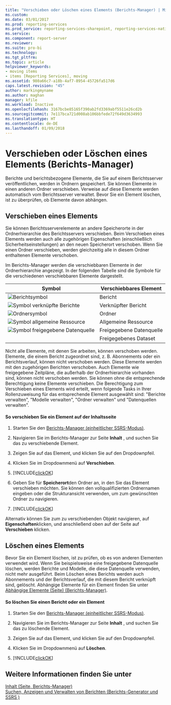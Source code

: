 ```yaml
---
title: "Verschieben oder Löschen eines Elements (Berichts-Manager) | Microsoft-Dokumentation"
ms.custom: 
ms.date: 03/01/2017
ms.prod: reporting-services
ms.prod_service: reporting-services-sharepoint, reporting-services-native
ms.service: 
ms.component: report-server
ms.reviewer: 
ms.suite: pro-bi
ms.technology: 
ms.tgt_pltfrm: 
ms.topic: article
helpviewer_keywords:
- moving items
- items [Reporting Services], moving
ms.assetid: 980a66c7-a18b-4af7-8954-45726fa517d6
caps.latest.revision: "45"
author: markingmyname
ms.author: maghan
manager: kfile
ms.workload: Inactive
ms.openlocfilehash: 3167bcbe85165f390ab2fd3369abf5511e26cd2b
ms.sourcegitcommit: 7e117bca721d008ab106bbfede72f649d3634993
ms.translationtype: HT
ms.contentlocale: de-DE
ms.lasthandoff: 01/09/2018
---
```

# <a name="move-or-delete-an-item-report-manager"></a>Verschieben oder Löschen eines Elements (Berichts-Manager)
  Berichte und berichtsbezogene Elemente, die Sie auf einem Berichtsserver veröffentlichen, werden in Ordnern gespeichert. Sie können Elemente in einen anderen Ordner verschieben. Verweise auf diese Elemente werden automatisch vom Berichtsserver verwaltet. Bevor Sie ein Element löschen, ist zu überprüfen, ob Elemente davon abhängen.  
  
## <a name="move-an-item"></a>Verschieben eines Elements  
 Sie können Berichtsserverelemente an andere Speicherorte in der Ordnerhierarchie des Berichtsservers verschieben. Beim Verschieben eines Elements werden auch alle zugehörigen Eigenschaften (einschließlich Sicherheitseinstellungen) an den neuen Speicherort verschoben. Wenn Sie einen Ordner verschieben, werden gleichzeitig alle in diesem Ordner enthaltenen Elemente verschoben.  
  
 Im Berichts-Manager werden die verschiebbaren Elemente in der Ordnerhierarchie angezeigt. In der folgenden Tabelle sind die Symbole für die verschiedenen verschiebbaren Elemente dargestellt.  
  
|Symbol|Verschiebbares Element|  
|----------|-------------------|  
|![Berichtsymbol](../../reporting-services/report-server/media/hlp-16doc.gif "Report icon")|Bericht|  
|![Symbol verknüpfte Berichte](../../reporting-services/report-server/media/hlp-16linked.gif "Linked report icon")|Verknüpfter Bericht|  
|![Ordnersymbol](../../reporting-services/report-server/media/hlp-16folder.gif "Folder icon")|Ordner|  
|![Symbol allgemeine Ressource](../../reporting-services/report-server/media/hlp-16file.gif "generic resource icon")|Allgemeine Ressource|  
|![Symbol freigegebene Datenquelle](../../reporting-services/report-data/media/hlp-16datasource.png "Shared data source icon")|Freigegebene Datenquelle|  
||Freigegebenes Dataset|  
  
 Nicht alle Elemente, mit denen Sie arbeiten, können verschoben werden. Elemente, die einem Bericht zugeordnet sind, z. B. Abonnements oder ein Berichtsverlauf, können nicht verschoben werden. Diese Elemente werden mit den zugehörigen Berichten verschoben. Auch Elemente wie freigegebene Zeitpläne, die außerhalb der Ordnerhierarchie vorhanden sind, können nicht verschoben werden. Sie können ohne die entsprechende Berechtigung keine Elemente verschieben. Die Berechtigung zum Verschieben eines Elements wird erteilt, wenn folgende Tasks in Ihrer Rollenzuweisung für das entsprechende Element ausgewählt sind: "Berichte verwalten", "Modelle verwalten", "Ordner verwalten" und "Datenquellen verwalten".  
  
#### <a name="to-move-an-item-from-within-the-contents-page"></a>So verschieben Sie ein Element auf der Inhaltsseite  
  
1.  Starten Sie den [Berichts-Manager &#40;einheitlicher SSRS-Modus&#41;](http://msdn.microsoft.com/library/80949f9d-58f5-48e3-9342-9e9bf4e57896).  
  
2.  Navigieren Sie im Berichts-Manager zur Seite **Inhalt** , und suchen Sie das zu verschiebende Element.  
  
3.  Zeigen Sie auf das Element, und klicken Sie auf den Dropdownpfeil.  
  
4.  Klicken Sie im Dropdownmenü auf **Verschieben**.  
  
5.  [!INCLUDE[clickOK](../../includes/clickok-md.md)]  
  
6.  Geben Sie für **Speicherort**den Ordner an, in den Sie das Element verschieben möchten. Sie können den vollqualifizierten Ordnernamen eingeben oder die Strukturansicht verwenden, um zum gewünschten Ordner zu navigieren.  
  
7.  [!INCLUDE[clickOK](../../includes/clickok-md.md)]  
  
 Alternativ können Sie zum zu verschiebenden Objekt navigieren, auf **Eigenschaften**klicken, und anschließend oben auf der Seite auf **Verschieben** klicken.  
  
## <a name="delete-an-item"></a>Löschen eines Elements  
 Bevor Sie ein Element löschen, ist zu prüfen, ob es von anderen Elementen verwendet wird. Wenn Sie beispielsweise eine freigegebene Datenquelle löschen, werden Berichte und Modelle, die diese Datenquelle verwenden, nicht mehr ausgeführt. Beim Löschen eines Berichts werden auch Abonnements und der Berichtsverlauf, die mit diesem Bericht verknüpft sind, gelöscht. Abhängige Elemente für ein Element finden Sie unter [Abhängige Elemente (Seite) (Berichts-Manager)](http://msdn.microsoft.com/library/4dcfb311-e9c3-4c5d-b2e0-018d79f37d2e).  
  
#### <a name="to-delete-a-report-or-item"></a>So löschen Sie einen Bericht oder ein Element  
  
1.  Starten Sie den [Berichts-Manager &#40;einheitlicher SSRS-Modus&#41;](http://msdn.microsoft.com/library/80949f9d-58f5-48e3-9342-9e9bf4e57896).  
  
2.  Navigieren Sie im Berichts-Manager zur Seite **Inhalt** , und suchen Sie das zu löschende Element.  
  
3.  Zeigen Sie auf das Element, und klicken Sie auf den Dropdownpfeil.  
  
4.  Klicken Sie im Dropdownmenü auf **Löschen**.  
  
5.  [!INCLUDE[clickOK](../../includes/clickok-md.md)]  
  
## <a name="see-also"></a>Weitere Informationen finden Sie unter  
 [Inhalt &#40;Seite, Berichts-Manager&#41;](http://msdn.microsoft.com/library/6b16869b-158a-4934-9c85-bee934b35378)   
 [Suchen, Anzeigen und Verwalten von Berichten (Berichts-Generator und SSRS )](../../reporting-services/report-builder/finding-viewing-and-managing-reports-report-builder-and-ssrs.md)  
  
  
